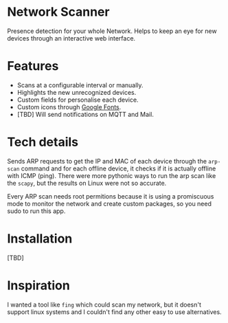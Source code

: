 # Network Scanner
Presence detection for your whole Network.
Helps to keep an eye for new devices through an interactive web interface.


# Features
  * Scans at a configurable interval or manually.
  * Highlights the new unrecognized devices.
  * Custom fields for personalise each device.
  * Custom icons through [Google Fonts](https://fonts.google.com/icons).
  * [TBD] Will send notifications on MQTT and Mail.


# Tech details
Sends ARP requests to get the IP and MAC of each device through the `arp-scan` command and for each offline device, it checks if it is actually offline with ICMP (ping). There were more pythonic ways to run the arp scan like the `scapy`, but the results on Linux were not so accurate.

Every ARP scan needs root permitions because it is using a promiscuous mode to monitor the network and create custom packages, so you need sudo to run this app.

# Installation
[TBD]

# Inspiration
I wanted a tool like `fing` which could scan my network, but it doesn't support linux systems and I couldn't find any other easy to use alternatives.
